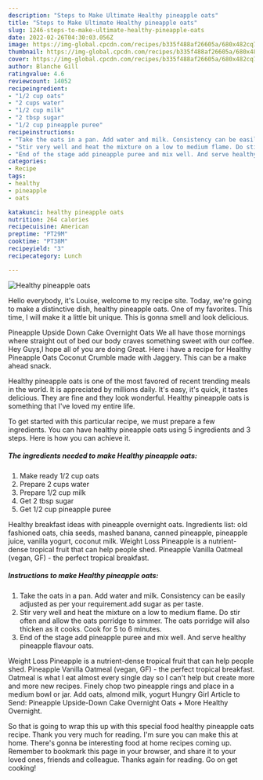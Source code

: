 ```yaml
---
description: "Steps to Make Ultimate Healthy pineapple oats"
title: "Steps to Make Ultimate Healthy pineapple oats"
slug: 1246-steps-to-make-ultimate-healthy-pineapple-oats
date: 2022-02-26T04:30:03.056Z
image: https://img-global.cpcdn.com/recipes/b335f488af26605a/680x482cq70/healthy-pineapple-oats-recipe-main-photo.jpg
thumbnail: https://img-global.cpcdn.com/recipes/b335f488af26605a/680x482cq70/healthy-pineapple-oats-recipe-main-photo.jpg
cover: https://img-global.cpcdn.com/recipes/b335f488af26605a/680x482cq70/healthy-pineapple-oats-recipe-main-photo.jpg
author: Blanche Gill
ratingvalue: 4.6
reviewcount: 14052
recipeingredient:
- "1/2 cup oats"
- "2 cups water"
- "1/2 cup milk"
- "2 tbsp sugar"
- "1/2 cup pineapple puree"
recipeinstructions:
- "Take the oats in a pan. Add water and milk. Consistency can be easily adjusted as per your requirement.add sugar as per taste."
- "Stir very well and heat the mixture on a low to medium flame. Do stir often and allow the oats porridge to simmer. The oats porridge will also thicken as it cooks. Cook for 5 to 6 minutes."
- "End of the stage add pineapple puree and mix well. And serve healthy pineapple flavour oats."
categories:
- Recipe
tags:
- healthy
- pineapple
- oats

katakunci: healthy pineapple oats 
nutrition: 264 calories
recipecuisine: American
preptime: "PT29M"
cooktime: "PT38M"
recipeyield: "3"
recipecategory: Lunch

---
```



![Healthy pineapple oats](https://img-global.cpcdn.com/recipes/b335f488af26605a/680x482cq70/healthy-pineapple-oats-recipe-main-photo.jpg)

Hello everybody, it's Louise, welcome to my recipe site. Today, we're going to make a distinctive dish, healthy pineapple oats. One of my favorites. This time, I will make it a little bit unique. This is gonna smell and look delicious.

Pineapple Upside Down Cake Overnight Oats We all have those mornings where straight out of bed our body craves something sweet with our coffee. Hey Guys,I hope all of you are doing Great. Here i have a recipe for Healthy Pineapple Oats Coconut Crumble made with Jaggery. This can be a make ahead snack.

Healthy pineapple oats is one of the most favored of recent trending meals in the world. It is appreciated by millions daily. It's easy, it's quick, it tastes delicious. They are fine and they look wonderful. Healthy pineapple oats is something that I've loved my entire life.


To get started with this particular recipe, we must prepare a few ingredients. You can have healthy pineapple oats using 5 ingredients and 3 steps. Here is how you can achieve it.

<!--inarticleads1-->

##### The ingredients needed to make Healthy pineapple oats:

1. Make ready 1/2 cup oats
1. Prepare 2 cups water
1. Prepare 1/2 cup milk
1. Get 2 tbsp sugar
1. Get 1/2 cup pineapple puree


Healthy breakfast ideas with pineapple overnight oats. Ingredients list: old fashioned oats, chia seeds, mashed banana, canned pineapple, pineapple juice, vanilla yogurt, coconut milk. Weight Loss Pineapple is a nutrient-dense tropical fruit that can help people shed. Pineapple Vanilla Oatmeal (vegan, GF) - the perfect tropical breakfast. 

<!--inarticleads2-->

##### Instructions to make Healthy pineapple oats:

1. Take the oats in a pan. Add water and milk. Consistency can be easily adjusted as per your requirement.add sugar as per taste.
1. Stir very well and heat the mixture on a low to medium flame. Do stir often and allow the oats porridge to simmer. The oats porridge will also thicken as it cooks. Cook for 5 to 6 minutes.
1. End of the stage add pineapple puree and mix well. And serve healthy pineapple flavour oats.


Weight Loss Pineapple is a nutrient-dense tropical fruit that can help people shed. Pineapple Vanilla Oatmeal (vegan, GF) - the perfect tropical breakfast. Oatmeal is what I eat almost every single day so I can&#39;t help but create more and more new recipes. Finely chop two pineapple rings and place in a medium bowl or jar. Add oats, almond milk, yogurt Hungry Girl Article to Send: Pineapple Upside-Down Cake Overnight Oats + More Healthy Overnight. 

So that is going to wrap this up with this special food healthy pineapple oats recipe. Thank you very much for reading. I'm sure you can make this at home. There's gonna be interesting food at home recipes coming up. Remember to bookmark this page in your browser, and share it to your loved ones, friends and colleague. Thanks again for reading. Go on get cooking!
